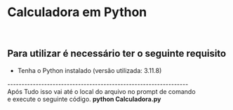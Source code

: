 <h1>Calculadora em Python</h1> 
</br>
<h2>Para utilizar é necessário ter o seguinte requisito</h2>
<ul>
  <li>Tenha o Python instalado (versão utilizada: 3.11.8)</li>
</ul>
----------------------------------------------------------------</br>
Após Tudo isso vai até o local do arquivo no prompt de comando </br>
e execute o seguinte código.
<strong>python Calculadora.py</strong>
